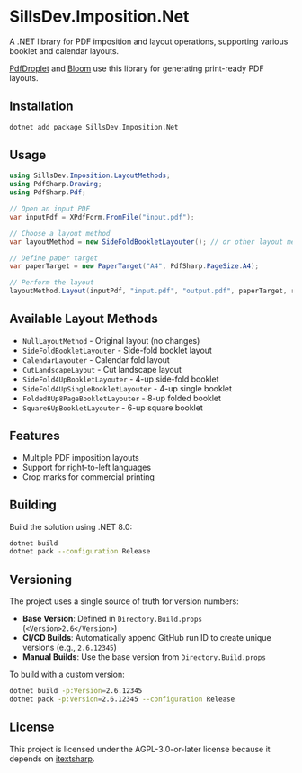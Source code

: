 # SillsDev.Imposition.Net

A .NET library for PDF imposition and layout operations, supporting various booklet and calendar layouts.

[PdfDroplet](https://github.com/sillsdev/pdfdroplet) and [Bloom](https://github.com/BloomBooks/BloomDesktop) use this library for generating print-ready PDF layouts.

## Installation

```bash
dotnet add package SillsDev.Imposition.Net
```

## Usage

```csharp
using SillsDev.Imposition.LayoutMethods;
using PdfSharp.Drawing;
using PdfSharp.Pdf;

// Open an input PDF
var inputPdf = XPdfForm.FromFile("input.pdf");

// Choose a layout method
var layoutMethod = new SideFoldBookletLayouter(); // or other layout methods

// Define paper target
var paperTarget = new PaperTarget("A4", PdfSharp.PageSize.A4);

// Perform the layout
layoutMethod.Layout(inputPdf, "input.pdf", "output.pdf", paperTarget, rightToLeft: false, showCropMarks: false);
```

## Available Layout Methods

- `NullLayoutMethod` - Original layout (no changes)
- `SideFoldBookletLayouter` - Side-fold booklet layout
- `CalendarLayouter` - Calendar fold layout
- `CutLandscapeLayout` - Cut landscape layout
- `SideFold4UpBookletLayouter` - 4-up side-fold booklet
- `SideFold4UpSingleBookletLayouter` - 4-up single booklet
- `Folded8Up8PageBookletLayouter` - 8-up folded booklet
- `Square6UpBookletLayouter` - 6-up square booklet

## Features

- Multiple PDF imposition layouts
- Support for right-to-left languages
- Crop marks for commercial printing

## Building

Build the solution using .NET 8.0:

```bash
dotnet build
dotnet pack --configuration Release
```

## Versioning

The project uses a single source of truth for version numbers:

- **Base Version**: Defined in `Directory.Build.props` (`<Version>2.6</Version>`)
- **CI/CD Builds**: Automatically append GitHub run ID to create unique versions (e.g., `2.6.12345`)
- **Manual Builds**: Use the base version from `Directory.Build.props`

To build with a custom version:

```bash
dotnet build -p:Version=2.6.12345
dotnet pack -p:Version=2.6.12345 --configuration Release
```

## License

This project is licensed under the AGPL-3.0-or-later license because it depends on [itextsharp](https://github.com/itext/itextsharp).
